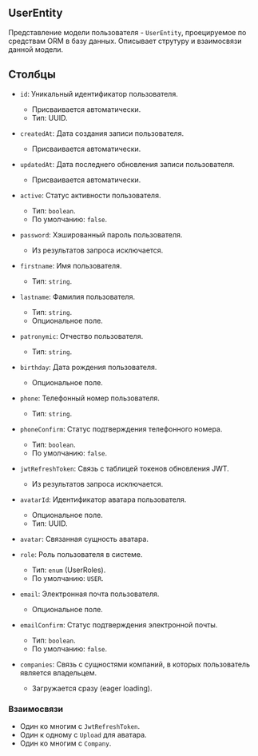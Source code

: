 ## UserEntity

Представление модели  пользователя - `UserEntity`, проецируемое по средствам ORM в базу данных. Описывает струтуру и взаимосвязи данной модели.

## Столбцы

- `id`: Уникальный идентификатор пользователя.
  - Присваивается автоматически.
  - Тип: UUID.

- `createdAt`: Дата создания записи пользователя.
  - Присваивается автоматически.

- `updatedAt`: Дата последнего обновления записи пользователя.
  - Присваивается автоматически.

- `active`: Статус активности пользователя.
  - Тип: `boolean`.
  - По умолчанию: `false`.

- `password`: Хэшированный пароль пользователя.
  - Из результатов запроса исключается.

- `firstname`: Имя пользователя.
  - Тип: `string`.

- `lastname`: Фамилия пользователя.
  - Тип: `string`.
  - Опциональное поле.

- `patronymic`: Отчество пользователя.
  - Тип: `string`.

- `birthday`: Дата рождения пользователя.
  - Опциональное поле.

- `phone`: Телефонный номер пользователя.
  - Тип: `string`.

- `phoneConfirm`: Статус подтверждения телефонного номера.
  - Тип: `boolean`.
  - По умолчанию: `false`.

- `jwtRefreshToken`: Связь с таблицей токенов обновления JWT.
  - Из результатов запроса исключается.

- `avatarId`: Идентификатор аватара пользователя.
  - Опциональное поле.
  - Тип: UUID.

- `avatar`: Связанная сущность аватара.

- `role`: Роль пользователя в системе.
  - Тип: `enum` (UserRoles).
  - По умолчанию: `USER`.

- `email`: Электронная почта пользователя.
  - Опциональное поле.

- `emailConfirm`: Статус подтверждения электронной почты.
  - Тип: `boolean`.
  - По умолчанию: `false`.

- `companies`: Связь с сущностями компаний, в которых пользователь является владельцем.
  - Загружается сразу (eager loading).

### Взаимосвязи

- Один ко многим с `JwtRefreshToken`.
- Один к одному с `Upload` для аватара.
- Один ко многим с `Company`.